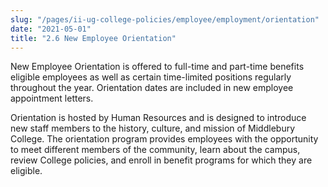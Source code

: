 ```yaml
---
slug: "/pages/ii-ug-college-policies/employee/employment/orientation"
date: "2021-05-01"
title: "2.6 New Employee Orientation"
---
```


New Employee Orientation is offered to full-time and part-time benefits eligible employees as well as certain time-limited positions regularly throughout the year.  Orientation dates are included in new employee appointment letters.

Orientation is hosted by Human Resources and is designed to introduce new staff members to the history, culture, and mission of Middlebury College.  The orientation program provides employees with the opportunity to meet different members of the community, learn about the campus, review College policies, and enroll in benefit programs for which they are eligible.